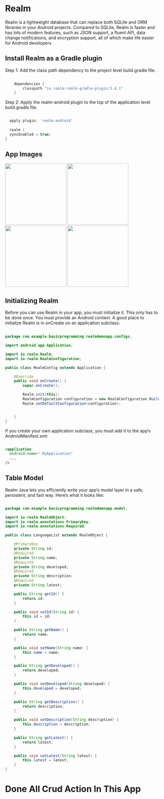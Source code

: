 # Realm
Realm is a lightweight database that can replace both SQLite and ORM libraries in your Android projects. Compared to SQLite, Realm is faster and has lots of modern features, such as JSON support, a fluent API, data change notifications, and encryption support, all of which make life easier for Android developers

## Install Realm as a Gradle plugin
   Step 1: Add the class path dependency to the project level build.gradle file.

```gradle
    
    dependencies {
        classpath "io.realm:realm-gradle-plugin:5.4.1"
    }

```
Step 2: Apply the realm-android plugin to the top of the application level build.gradle file.

```gradle

  apply plugin: 'realm-android'
  
  realm {
  syncEnabled = true;
}

```

## App Images

<p align="left">

  <img src="https://github.com/apppath/realmdemoapp/blob/master/home-activity.png" width="200"/>
  <img src="https://github.com/apppath/realmdemoapp/blob/master/insert-activity.png" width="200"/>
  <img src="https://github.com/apppath/realmdemoapp/blob/master/update-activity.png" width="200"/>
  <img src="https://github.com/apppath/realmdemoapp/blob/master/detail-list.png" width="200"/>

</p>


## Initializing Realm
   Before you can use Realm in your app, you must initialize it. This only has to be done once.
   You must provide an Android context. A good place to initialize Realm is in onCreate on an application subclass:

```java
   
package com.example.basicprogramming.realmdemoapp.configs;

import android.app.Application;

import io.realm.Realm;
import io.realm.RealmConfiguration;

public class RealmConfig extends Application {

    @Override
    public void onCreate() {
        super.onCreate();

        Realm.init(this);
        RealmConfiguration configuration = new RealmConfiguration.Builder().name("detailList.realm").build();
        Realm.setDefaultConfiguration(configuration);


    }
}

```
If you create your own application subclass, you must add it to the app’s AndroidManifest.xml:

```xml

<application
  android:name=".MyApplication"
  ...
/>

```
   
## Table Model
   Realm Java lets you efficiently write your app’s model layer in a safe, persistent, and fast way. Here’s what it looks like:

```java

package com.example.basicprogramming.realmdemoapp.model;

import io.realm.RealmObject;
import io.realm.annotations.PrimaryKey;
import io.realm.annotations.Required;

public class LanguageList extends RealmObject {

    @PrimaryKey
    private String id;
    @Required
    private String name;
    @Required
    private String developed;
    @Required
    private String description;
    @Required
    private String latest;

    public String getId() {
        return id;
    }

    public void setId(String id) {
        this.id = id;
    }

    public String getName() {
        return name;
    }

    public void setName(String name) {
        this.name = name;
    }

    public String getDeveloped() {
        return developed;
    }

    public void setDeveloped(String developed) {
        this.developed = developed;
    }

    public String getDescription() {
        return description;
    }

    public void setDescription(String description) {
        this.description = description;
    }

    public String getLatest() {
        return latest;
    }

    public void setLatest(String latest) {
        this.latest = latest;
    }
}


```
   
# Done All Crud Action In This App   
